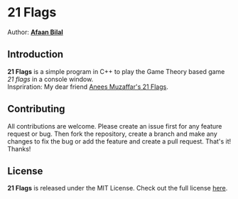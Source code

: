 21 Flags
=======

Author: **[Afaan Bilal](https://afaan.dev)**  

## Introduction
**21 Flags** is a simple program in C++ to play the Game Theory based game *21 flags* in a console window.  
Inspriration: My dear friend [Anees Muzaffar's 21 Flags](https://github.com/AneesMuzaffar/21-Flags).

## Contributing
All contributions are welcome. Please create an issue first for any feature request
or bug. Then fork the repository, create a branch and make any changes to fix the bug 
or add the feature and create a pull request. That's it!
Thanks!

## License
**21 Flags** is released under the MIT License.
Check out the full license [here](LICENSE).
